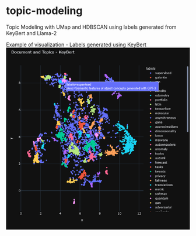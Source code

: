 # topic-modeling
Topic Modeling with UMap and HDBSCAN using labels generated from KeyBert and Llama-2

Example of visualization - Labels generated using KeyBert
![alt text](https://github.com/bill-dsouza15/topic-modeling/blob/main/keybert_image.PNG)
